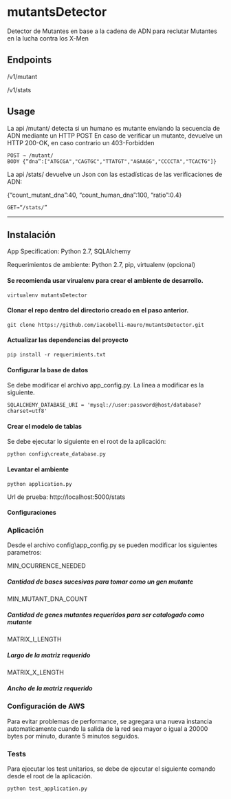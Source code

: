 # mutantsDetector
Detector de Mutantes en base a la cadena de ADN para reclutar Mutantes en la lucha contra los X-Men

## Endpoints
/v1/mutant

/v1/stats

## Usage

La api /mutant/ detecta si un humano es mutante enviando la secuencia de ADN mediante un HTTP POST
En caso de verificar un mutante, devuelve un HTTP 200-OK, en caso contrario un 403-Forbidden

```
POST → /mutant/ 
BODY {“dna”:["ATGCGA","CAGTGC","TTATGT","AGAAGG","CCCCTA","TCACTG"]}
```

La api /stats/ devuelve un Json con las estadísticas de las verificaciones de ADN: 

{“count_mutant_dna”:40, “count_human_dna”:100, “ratio”:0.4}

```
GET→“/stats/” 
```

---

## Instalación
App Specification: Python 2.7, SQLAlchemy

Requerimientos de ambiente: Python 2.7, pip, virtualenv (opcional)

#### Se recomienda usar virualenv para crear el ambiente de desarrollo.
```
virtualenv mutantsDetector
```
#### Clonar el repo dentro del directorio creado en el paso anterior.
```
git clone https://github.com/iacobelli-mauro/mutantsDetector.git
```
#### Actualizar las dependencias del proyecto
```
pip install -r requerimients.txt
```
#### Configurar la base de datos
Se debe modificar el archivo app_config.py. 
La linea a modificar es la siguiente.
```
SQLALCHEMY_DATABASE_URI = 'mysql://user:password@host/database?charset=utf8'
```
#### Crear el modelo de tablas
Se debe ejecutar lo siguiente en el root de la aplicación:
```
python config\create_database.py
```
#### Levantar el ambiente
```
python application.py
```
Url de prueba:
http://localhost:5000/stats

#### Configuraciones
### Aplicación
Desde el archivo config\app_config.py se pueden modificar los siguientes parametros:

MIN_OCURRENCE_NEEDED
##### Cantidad de bases sucesivas para tomar como un gen mutante
MIN_MUTANT_DNA_COUNT
##### Cantidad de genes mutantes requeridos para ser catalogado como mutante
MATRIX_I_LENGTH
##### Largo de la matriz requerido
MATRIX_X_LENGTH
##### Ancho de la matriz requerido

### Configuración de AWS
Para evitar problemas de performance, se agregara una nueva instancia automaticamente cuando la salida de la red sea mayor o igual a 20000 bytes por minuto, durante 5 minutos seguidos.

### Tests
Para ejecutar los test unitarios, se debe de ejecutar el siguiente comando desde el root de la aplicación.
```
python test_application.py
```